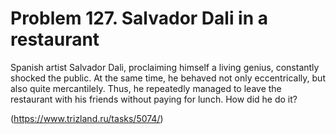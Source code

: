 # Problem 127. Salvador Dali in a restaurant 

Spanish artist Salvador Dali, proclaiming himself a living genius, constantly shocked the public. At the same time, he behaved not only eccentrically, but also quite mercantilely. Thus, he repeatedly managed to leave the restaurant with his friends without paying for lunch. How did he do it?

(https://www.trizland.ru/tasks/5074/)